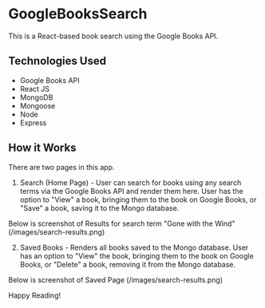 # GoogleBooksSearch
This is a React-based book search using the Google Books API.

## Technologies Used
* Google Books API
* React JS
* MongoDB
* Mongoose
* Node
* Express

## How it Works
There are two pages in this app.

1) Search (Home Page) - User can search for books using any search terms via the Google Books API and render them here. User has the option to "View" a book, bringing them to the book on Google Books, or "Save" a book, saving it to the Mongo database.

Below is screenshot of Results for search term "Gone with the Wind"
(/images/search-results.png)

2) Saved Books - Renders all books saved to the Mongo database. User has an option to "View" the book, bringing them to the book on Google Books, or "Delete" a book, removing it from the Mongo database.

Below is screenshot of Saved Page
(/images/search-results.png)

Happy Reading!

